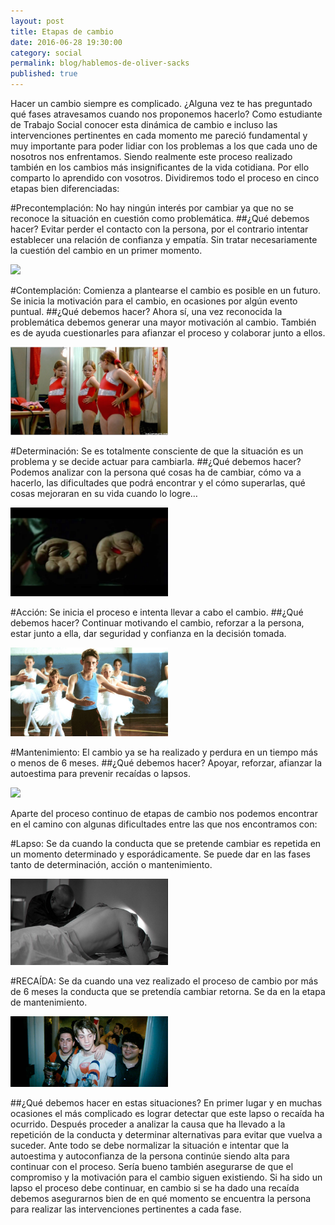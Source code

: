 ```yaml
---
layout: post
title: Etapas de cambio
date: 2016-06-28 19:30:00
category: social
permalink: blog/hablemos-de-oliver-sacks
published: true
---
```


Hacer un cambio siempre es complicado. ¿Alguna vez te has preguntado qué fases atravesamos cuando nos proponemos hacerlo?
Como estudiante de Trabajo Social conocer esta dinámica de cambio e incluso las intervenciones pertinentes en cada momento me pareció fundamental y muy importante para poder lidiar con los problemas a los que cada uno de nosotros nos enfrentamos.  Siendo realmente este proceso realizado también en los cambios más insignificantes de la vida cotidiana.
Por ello comparto lo aprendido con vosotros.
Dividiremos todo el proceso en cinco etapas bien diferenciadas:

#Precontemplación:
No hay ningún interés por cambiar ya que no se reconoce la situación en cuestión como problemática.
##¿Qué debemos hacer?
Evitar perder el contacto con la persona, por el contrario intentar establecer una relación de confianza y empatía. Sin tratar necesariamente la cuestión del cambio en un primer momento.

<img src="/images/precontemplacion.jpg" width="50%">

#Contemplación:
Comienza a plantearse el cambio es posible en un futuro. Se inicia la motivación para el cambio, en ocasiones por algún evento puntual.
##¿Qué debemos hacer?
Ahora sí, una vez reconocida la problemática debemos generar una mayor motivación al cambio. También es de ayuda cuestionarles para afianzar el proceso y colaborar junto a ellos.

<img src="/images/contemplacion.jpg" width="50%">

#Determinación:
Se es totalmente consciente de que la situación es un problema y se decide actuar para cambiarla.
##¿Qué debemos hacer?
Podemos analizar con la persona qué cosas ha de cambiar, cómo va a hacerlo, las dificultades que podrá encontrar y el cómo superarlas, qué cosas mejoraran en su vida cuando lo logre…

<img src="/images/determinacion.jpg" width="50%">

#Acción:
Se inicia el proceso e intenta llevar a cabo el cambio.
##¿Qué debemos hacer?
Continuar motivando el cambio, reforzar a la persona, estar junto a ella, dar seguridad y confianza en la decisión tomada.

<img src="/images/accion.jpg" width="50%">

#Mantenimiento:
El cambio ya se ha realizado y perdura en un tiempo más o menos de 6 meses.
##¿Qué debemos hacer?
Apoyar, reforzar, afianzar la autoestima para prevenir recaídas o lapsos. 

<img src="/images/manteniminto.jpg" width="50%">

Aparte del proceso continuo de etapas de cambio nos podemos encontrar en el camino con algunas dificultades entre las que nos encontramos con:

#Lapso:
Se da cuando la conducta que se pretende cambiar es repetida en un momento determinado y esporádicamente. Se puede dar en las fases tanto de determinación, acción o mantenimiento.

<img src="/images/lapso.jpg" width="50%">

#RECAÍDA: 
Se da cuando una vez realizado el proceso de cambio por más de 6 meses la conducta que se pretendía cambiar retorna. Se da en la etapa de mantenimiento.

<img src="/images/recaida.jpg" width="50%">

##¿Qué debemos hacer en estas situaciones?
En primer lugar y en muchas ocasiones el más complicado es lograr detectar que este lapso o recaída ha ocurrido. Después proceder a analizar la causa que ha llevado a la repetición de la conducta y determinar alternativas para evitar que vuelva a suceder. Ante todo se debe normalizar la situación e intentar que la autoestima y autoconfianza de la persona continúe siendo alta para continuar con el proceso. Sería bueno también asegurarse de que el compromiso y la motivación para el cambio siguen existiendo.
Si ha sido un lapso el proceso debe continuar, en cambio si se ha dado una recaída debemos asegurarnos bien de en qué momento se encuentra la persona para realizar las intervenciones pertinentes a cada fase.

